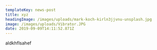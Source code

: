 ```yaml
---
templateKey: news-post
title: xyz
headingImage: /images/uploads/mark-koch-kirln3jjvnu-unsplash.jpg
image: /images/uploads/Vibrator.JPG
date: 2019-09-09T14:11:52.871Z
---
```

aldkhflsahef
